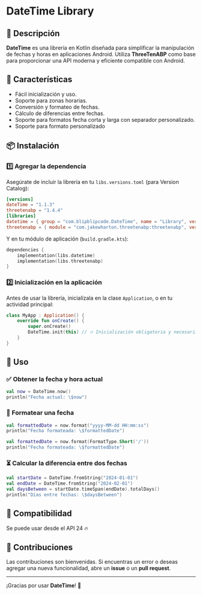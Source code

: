 # DateTime Library

## 📌 Descripción
**DateTime** es una librería en Kotlin diseñada para simplificar la manipulación de fechas y horas en aplicaciones Android. Utiliza **ThreeTenABP** como base para proporcionar una API moderna y eficiente compatible con Android.

## 🚀 Características
- Fácil inicialización y uso.
- Soporte para zonas horarias.
- Conversión y formateo de fechas.
- Cálculo de diferencias entre fechas.
- Soporte para formatos fecha corta y larga con separador personalizado.
- Soporte para formato personalizado

## 📦 Instalación
### 1️⃣ Agregar la dependencia
Asegúrate de incluir la librería en tu `libs.versions.toml` (para Version Catalog):

```toml
[versions]
dateTime = "1.1.3"
threetenabp = "1.4.4"
[libraries]
datetime = { group = "com.blipblipcode.DateTime", name = "Library", version = "dateTime" }
threetenabp = { module = "com.jakewharton.threetenabp:threetenabp", version.ref = "threetenabp" }
```

Y en tu módulo de aplicación (`build.gradle.kts`):

```kotlin
dependencies {
    implementation(libs.datetime)
    implementation(libs.threetenabp)
}
```

### 2️⃣ Inicialización en la aplicación
Antes de usar la librería, inicialízala en la clase `Application`, o en tu actividad principal:

```kotlin
class MyApp : Application() {
    override fun onCreate() {
        super.onCreate()
        DateTime.init(this) // 🔥 Inicialización obligatoria y necesaria para capturar el uso horario del dispositivo
    }
}
```

## 📖 Uso
### ✅ Obtener la fecha y hora actual
```kotlin
val now = DateTime.now()
println("Fecha actual: \$now")
```

### 📅 Formatear una fecha
```kotlin
val formattedDate = now.format("yyyy-MM-dd HH:mm:ss")
println("Fecha formateada: \$formattedDate")
```
```kotlin
val formattedDate = now.format(FormatType.Short('/'))
println("Fecha formateada: \$formattedDate")
```

### ⏳ Calcular la diferencia entre dos fechas
```kotlin
val startDate = DateTime.fromString("2024-01-01")
val endDate = DateTime.fromString("2024-02-01")
val daysBetween = startDate.timeSpan(endDate).totalDays()
println("Días entre fechas: \$daysBetween")
```
## 🚀 Compatibilidad
Se puede usar desde el API 24 🔥

## 🤝 Contribuciones
Las contribuciones son bienvenidas. Si encuentras un error o deseas agregar una nueva funcionalidad, abre un **issue** o un **pull request**.

---
¡Gracias por usar **DateTime**! 🚀

